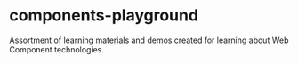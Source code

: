 # components-playground
Assortment of learning materials and demos created for learning about Web Component technologies.
